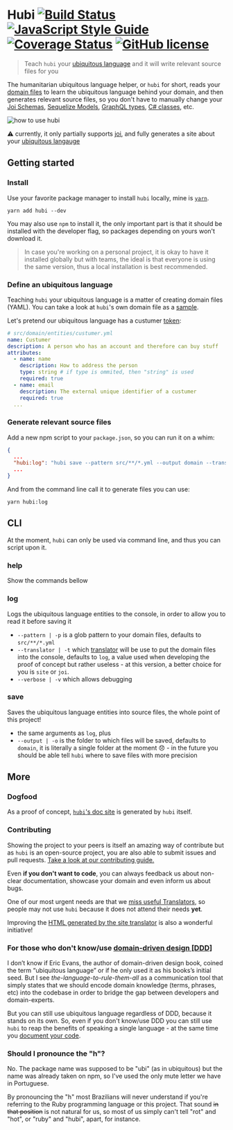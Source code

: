# Hubi [![Build Status](https://travis-ci.org/mvcds/hubi.svg?branch=master)](https://travis-ci.org/mvcds/hubi) [![JavaScript Style Guide](https://img.shields.io/badge/code_style-standard-brightgreen.svg)](https://standardjs.com) [![Coverage Status](https://coveralls.io/repos/github/mvcds/hubi/badge.svg?branch=master)](https://coveralls.io/github/mvcds/hubi?branch=master) [![GitHub license](https://img.shields.io/github/license/mvcds/hubi.svg?style=flat-square)](https://github.com/mvcds/hubi/blob/master/LICENSE)

> Teach `hubi` your [ubiquitous language](https://martinfowler.com/bliki/UbiquitousLanguage.html) and it will write relevant source files for you

The humanitarian ubiquitous language helper, or `hubi` for short, reads your [domain files](https://mvcds.github.io/hubi/#domain-file) to learn the ubiquitous language behind your domain, and then generates relevant source files, so you don't have to manually change your [Joi Schemas](https://github.com/mvcds/hubi/issues/17), [Sequelize Models](https://github.com/mvcds/hubi/issues/26), [GraphQL types](https://github.com/mvcds/hubi/issues/27), [C# classes](https://github.com/mvcds/hubi/issues/28), etc.

<img src="./assets/hubi.gif" alt="how to use hubi" title="how to use hubi" />

:warning: currently, it only partially supports [joi](https://github.com/hapijs/joi), and fully generates a site about your [ubiquitous langauge](https://mvcds.github.io/hubi/#ubiquitous-language)

## Getting started

### Install

Use your favorite package manager to install `hubi` locally, mine is [`yarn`](https://yarnpkg.com/).

```
yarn add hubi --dev
```

You may also use `npm` to install it, the only important part is that it should be installed with the developer flag, so packages depending on yours won't download it.

> In case you're working on a personal project, it is okay to have it installed globally but with teams, the ideal is that everyone is using the same version, thus a local installation is best recommended.

### Define an ubiquitous language

Teaching `hubi` your ubiquitous language is a matter of creating domain files (YAML). You can take a look at `hubi`'s own domain file as a [sample](src/Domain/Entities/DomainFile/domain-file.yml).

Let's pretend our ubiquitous language has a custumer [token](https://mvcds.github.io/hubi/#ubiquitous-token):

```yaml
# src/domain/entities/custumer.yml
name: Custumer
description: A person who has an account and therefore can buy stuff
attributes:
  - name: name
    description: How to address the person
    type: string # if type is ommited, then "string" is used
    required: true
  - name: email
    description: The external unique identifier of a custumer
    required: true
  ...
```

### Generate relevant source files

Add a new npm script to your `package.json`, so you can run it on a whim:

```json
{
  ...
  "hubi:log": "hubi save --pattern src/**/*.yml --output domain --translator log"
  ...
}
```

And from the command line call it to generate files you can use:

```shell
yarn hubi:log
```

## CLI

At the moment, `hubi` can only be used via command line, and thus you can script upon it.

### help

Show the commands bellow

### log

Logs the ubiquitous language entities to the console, in order to allow you to read it before saving it

* `--pattern | -p` is a glob pattern to your domain files, defaults to `src/**/*.yml`
* `--translator | -t` which [translator](https://mvcds.github.io/hubi/#translator) will be use to put the domain files into the console, defaults to `log`, a value used when developing the proof of concept but rather useless - at this version, a better choice for you is `site` or `joi`.
* `--verbose | -v` which allows debugging

### save

Saves the ubiquitous language entities into source files, the whole point of this project!

* the same arguments as `log`, plus
* `--output | -o` is the folder to which files will be saved, defaults to `domain`, it is literally a single folder at the moment 😞 - in the future you should be able tell `hubi` where to save files with more precision

## More

### Dogfood

As a proof of concept, [`hubi`'s doc site](https://mvcds.github.io/hubi#all) is generated by `hubi` itself.

### Contributing

Showing the project to your peers is itself an amazing way of contribute but as `hubi` is an open-source project, you are also able to submit issues and pull requests. [Take a look at our contributing guide.](CONTRIBUTING.md)

Even **if you don't want to code**, you can always feedback us about non-clear documentation, showcase your domain and even inform us about bugs.

One of our most urgent needs are that we [miss useful Translators](https://github.com/mvcds/hubi/projects/2), so people may not use `hubi` because it does not attend their needs **yet**.

Improving the [HTML generated by the site translator](https://github.com/mvcds/hubi/issues/35) is also a wonderful initiative!

### For those who don't know/use [domain-driven design [DDD]](https://airbrake.io/blog/software-design/domain-driven-design)

I don’t know if Eric Evans, the author of domain-driven design book, coined the term “ubiquitous language” or if he only used it as his books’s initial seed. But I see *the-language-to-rule-them-all* as a communication tool that simply states that we should encode domain knowledge (terms, phrases, etc) into the codebase in order to bridge the gap between developers and domain-experts.

But you can still use ubiquitous language regardless of DDD, because it stands on its own. So, even if you don't know/use DDD you can still use `hubi` to reap the benefits of speaking a single language - at the same time you [document your code](https://developers.redhat.com/blog/2017/06/21/documentation-as-code/).

### Should I pronounce the "h"?

No. The package name was supposed to be "ubi" (as in ubiquitous) but the name was already taken on npm, so I've used the only mute letter we have in Portuguese.

By pronouncing the "h" most Brazilians will never understand if you're referring to the Ruby programming language or this project. That sound ~~in that position~~ is not natural for us, so most of us simply can't tell "rot" and "hot", or "ruby" and "hubi", apart, for instance.
